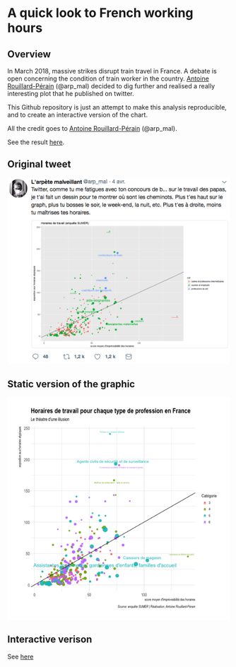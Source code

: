 A quick look to French working hours
===================



Overview
--------
In March 2018, massive strikes disrupt train travel in France. A debate is open concerning the condition of train worker in the country. [Antoine Rouillard-Pérain](https://twitter.com/arp_mal) (@arp_mal) decided to dig further and realised a really interesting plot that he published on twitter.

This Github repository is just an attempt to make this analysis reproducible, and to create an interactive version of the chart.

All the credit goes to [Antoine Rouillard-Pérain](https://twitter.com/arp_mal) (@arp_mal).

See the result [here](https://holtzy.github.io/FrenchWorkingTime/).



Original tweet
--------
![](original_tweet.png)


Static version of the graphic
--------
![](FrenchWorkingTime.png)



Interactive verison
--------
See [here](https://holtzy.github.io/FrenchWorkingTime/)




